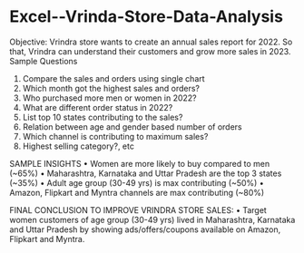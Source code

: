 # Excel--Vrinda-Store-Data-Analysis
Objective:
Vrindra store wants to create an annual sales report for 2022. So that, Vrindra can understand their customers and grow more sales in 2023.
Sample Questions
1.	Compare the sales and orders using single chart
2.	Which month got the highest sales and orders?
3.	Who purchased more men or women in 2022?
4.	What are different order status in 2022?
5.	List top 10 states contributing to the sales?
6.	Relation between age and gender based number of orders
7.	Which channel is contributing to maximum sales?
8.	Highest selling category?, etc

SAMPLE INSIGHTS
•	Women are more likely to buy compared to men (~65%)
•	Maharashtra, Karnataka and Uttar Pradesh are the top 3 states (~35%)
•	Adult age group (30-49 yrs) is max contributing (~50%)
•	Amazon, Flipkart and Myntra channels are max contributing (~80%)

FINAL CONCLUSION TO IMPROVE VRINDRA STORE SALES:
•	Target women customers of age group (30-49 yrs) lived in Maharashtra, Karnataka and Uttar Pradesh by showing ads/offers/coupons available on Amazon, Flipkart and Myntra.
